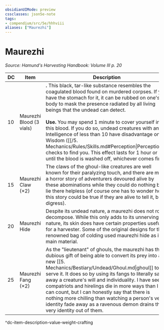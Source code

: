 ```yaml
---
obsidianUIMode: preview
cssclasses: json5e-note
tags:
- compendium/src/5e/hhhviii
aliases: ["Maurezhi"]
---
```

# Maurezhi
*Source: Hamund's Harvesting Handbook: Volume III p. 20* 

| DC | Item | Description | Value | Weight | Crafting |
|----|------|-------------|-------|--------|----------|
| 10 | Maurezhi Blood (3 vials) | **.** This black, tar-like substance resembles the coagulated blood found on murdered corpses. If you have the stomach for it, it can be rubbed on one's body to mask the presence radiated by all living beings that the undead can detect.<br /><br />**Use.** You may spend 1 minute to cover yourself in this blood. If you do so, undead creatures with an Intelligence of less than 10 have disadvantage on Wisdom ([[/5. Mechanics/Rules/Skills.md#Perception\|Perception]]) checks to find you. This effect lasts for 1 hour or until the blood is washed off, whichever comes first. | 5 gp | 2 lb | — |
| 15 | Maurezhi Claw (×2) | The claws of the ghoul-like creatures are well known for their paralyzing touch, and there are many a horror story of adventurers devoured alive by these abominations while they could do nothing but lie there helpless (of course one has to wonder how this story could be true if they are alive to tell it, but I digress). | 6 gp | 6 lb | [[5. Mechanics/Items/Paralyzing Dust.md\|Paralyzing Dust]] |
| 20 | Maurezhi Hide | Despite its undead nature, a maurezhi does not rot or decompose. While this only adds to its unnerving nature, its skin does have certain properties useful for a harvester. Some of the original designs for the renowned bag of colding used maurezhi hide as its main material. | 10 gp | 12 lb | [[5. Mechanics/Items/Bag Of Colding.md\|Bag of Colding]] |
| 25 | Maurezhi Fang (×2) | As the "lieutenant" of ghouls, the maurezhi has the dubious gift of being able to convert its prey into a new [[5. Mechanics/Bestiary/Undead/Ghoul.md\|ghoul]] to serve it. It does so by using its fangs to literally sap away a creature's will and individuality. I have seen compatriots and hirelings die in more ways than I can count, but I can honestly say that there is nothing more chilling than watching a person's very identity fade away as a ravenous demon drains the very identity out of them. | 300 gp | 1 lb | [[5. Mechanics/Items/Dagger Of Apathy.md\|Dagger of Apathy]] |
^dc-item-description-value-weight-crafting